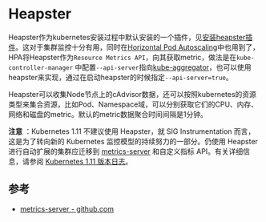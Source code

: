 # Heapster

Heapster作为kubernetes安装过程中默认安装的一个插件，见[安装heapster插件](heapster-addon-installation.md)。这对于集群监控十分有用，同时在[Horizontal Pod Autoscaling](../concepts/horizontal-pod-autoscaling.md)中也用到了，HPA将Heapster作为`Resource Metrics API`，向其获取metric，做法是在`kube-controller-manager` 中配置`--api-server`指向[kube-aggregator](https://github.com/kubernetes/kube-aggregator)，也可以使用heapster来实现，通过在启动heapster的时候指定`--api-server=true`。

Heapster可以收集Node节点上的cAdvisor数据，还可以按照kubernetes的资源类型来集合资源，比如Pod、Namespace域，可以分别获取它们的CPU、内存、网络和磁盘的metric。默认的metric数据聚合时间间隔是1分钟。

**注意** ：Kubernetes 1.11 不建议使用 Heapster，就 SIG Instrumentation 而言，这是为了转向新的 Kubernetes 监控模型的持续努力的一部分。仍使用 Heapster 进行自动扩展的集群应迁移到 [metrics-server](https://github.com/kubernetes-incubator/metrics-server) 和自定义指标 API。有关详细信息，请参阅 [Kubernetes 1.11 版本日志](https://github.com/kubernetes/kubernetes/blob/master/CHANGELOG-1.11.md)。

## 参考

- [metrics-server - github.com](https://github.com/kubernetes-incubator/metrics-server)

